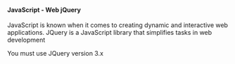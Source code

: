 #### JavaScript - Web jQuery
JavaScript is known when it comes to creating dynamic and interactive web applications. JQuery is a JavaScript library that simplifies tasks in web development

You must use JQuery version 3.x
